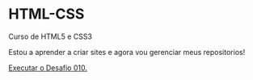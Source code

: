 # HTML-CSS
 Curso de HTML5 e CSS3

Estou a aprender a criar sites e agora vou gerenciar meus repositorios!

<a href= "https://ps0604.github.io/HTML-CSS/Desafios/010/android.html"> Executar o Desafio 010.</a>